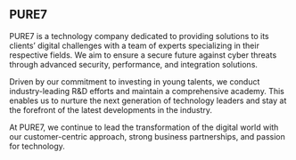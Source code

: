 ## PURE7

PURE7 is a technology company dedicated to providing solutions to its clients’ digital challenges with a team of experts specializing in their respective fields. We aim to ensure a secure future against cyber threats through advanced security, performance, and integration solutions.

Driven by our commitment to investing in young talents, we conduct industry-leading R&D efforts and maintain a comprehensive academy. This enables us to nurture the next generation of technology leaders and stay at the forefront of the latest developments in the industry.

At PURE7, we continue to lead the transformation of the digital world with our customer-centric approach, strong business partnerships, and passion for technology.
